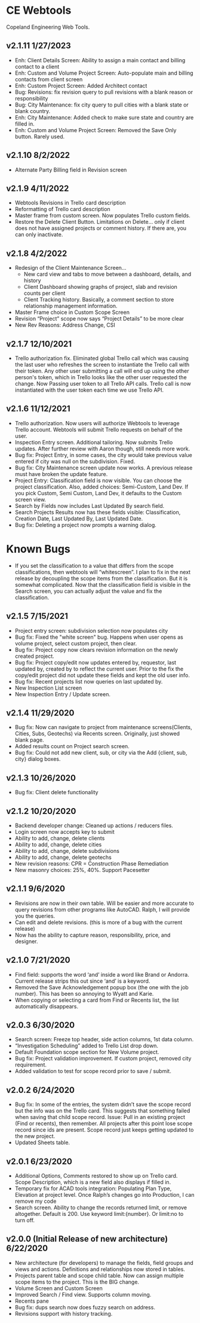 # CE Webtools

Copeland Engineering Web Tools.

## v2.1.11 1/27/2023

- Enh: Client Details Screen: Ability to assign a main contact and billing contact to a client
- Enh: Custom and Volume Project Screen: Auto-populate main and billing contacts from client screen
- Enh: Custom Project Screen: Added Architect contact
- Bug: Revisions: fix revision query to pull revisions with a blank reason or responsibility
- Bug: City Maintenance: fix city query to pull cities with a blank state or blank country.
- Enh: City Maintenance: Added check to make sure state and country are filled in.
- Enh: Custom and Volume Project Screen: Removed the Save Only button. Rarely used.

## v2.1.10 8/2/2022

- Alternate Party Billing field in Revision screen

## v2.1.9 4/11/2022

- Webtools Revisions in Trello card description
- Reformatting of Trello card description
- Master frame from custom screen. Now populates Trello custom fields.
- Restore the Delete Client Button. Limitations on Delete… only if client does not have assigned projects or comment history. If there are, you can only inactivate.

## v2.1.8 4/2/2022

- Redesign of the Client Maintenance Screen…
  - New card view and tabs to move between a dashboard, details, and history
  - Client Dashboard showing graphs of project, slab and revision counts per client
  - Client Tracking history. Basically, a comment section to store relationship management information.
- Master Frame choice in Custom Scope Screen
- Revision “Project” scope now says “Project Details” to be more clear
- New Rev Reasons: Address Change, CSI

## v2.1.7 12/10/2021

- Trello authorization fix. Eliminated global Trello call which was causing the last user who refreshes the screen to instantiate the Trello call with their token. Any other user submitting a call will end up using the other person's token, which in Trello looks like the other user requested the change. Now Passing user token to all Trello API calls. Trello call is now instantiated with the user token each time we use Trello API.

## v2.1.6 11/12/2021

- Trello authorization. Now users will authorize Webtools to leverage Trello account. Webtools will submit Trello requests on behalf of the user.
- Inspection Entry screen. Additional tailoring. Now submits Trello updates. After further review with Aaron though, still needs more work.
- Bug fix: Project Entry, in some cases, the city would take previous value entered if city was null on the subdivision. Fixed.
- Bug fix: City Maintenance screen update now works. A previous release must have broken the update feature.
- Project Entry: Classification field is now visible. You can choose the project classification. Also, added choices: Semi-Custom, Land Dev. If you pick Custom, Semi Custom, Land Dev, it defaults to the Custom screen view.
- Search by Fields now includes Last Updated By search field.
- Search Projects Results now has these fields visible: Classification, Creation Date, Last Updated By, Last Updated Date.
- Bug fix: Deleting a project now prompts a warning dialog.

# Known Bugs

- If you set the classification to a value that differs from the scope classifications, then webtools will “whitescreen”. I plan to fix in the next release by decoupling the scope items from the classification. But it is somewhat complicated. Now that the classification field is visible in the Search screen, you can actually adjust the value and fix the classification.

## v2.1.5 7/15/2021

- Project entry screen: subdivision selection now populates city
- Bug fix: Fixed the "white screen" bug. Happens when user opens as volume project, select custom project, then clear.
- Bug fix: Project copy now clears revision information on the newly created project.
- Bug fix: Project copy/edit now updates entered by, requestor, last updated by, created by to reflect the current user. Prior to the fix the copy/edit project did not update these fields and kept the old user info.
- Bug fix: Recent projects list now queries on last updated by.
- New Inspection List screen
- New Inspection Entry / Update screen.

## v2.1.4 11/29/2020

- Bug fix: Now can navigate to project from maintenance screens(Clients, Cities, Subs, Geotechs) via Recents screen. Originally, just showed blank page.
- Added results count on Project search screen.
- Bug fix: Could not add new client, sub, or city via the Add {client, sub, city} dialog boxes.

## v2.1.3 10/26/2020

- Bug fix: Client delete functionality

## v2.1.2 10/20/2020

- Backend developer change: Cleaned up actions / reducers files.
- Login screen now accepts <enter> key to submit
- Ability to add, change, delete clients
- Ability to add, change, delete cities
- Ability to add, change, delete subdivisions
- Ability to add, change, delete geotechs
- New revision reasons: CPR = Construction Phase Remediation
- New masonry choices: 25%, 40%. Support Pacesetter

## v2.1.1 9/6/2020

- Revisions are now in their own table. Will be easier and more accurate to query revisions from other programs like AutoCAD. Ralph, I will provide you the queries.
- Can edit and delete revisions. (this is more of a bug with the current release)
- Now has the ability to capture reason, responsibility, price, and designer.

## v2.1.0 7/21/2020

- Find field: supports the word ‘and’ inside a word like Brand or Andorra. Current release strips this out since ‘and’ is a keyword.
- Removed the Save Acknowledgement popup box (the one with the job number). This has been so annoying to Wyatt and Karie.
- When copying or selecting a card from Find or Recents list, the list automatically disappears.

## v2.0.3 6/30/2020

- Search screen: Freeze top header, side action columns, 1st data column.
- “Investigation Scheduling” added to Trello List drop down.
- Default Foundation scope section for New Volume project.
- Bug fix: Project validation improvement. If custom project, removed city requirement.
- Added validation to test for scope record prior to save / submit.

## v2.0.2 6/24/2020

- Bug fix: In some of the entries, the system didn’t save the scope record but the info was on the Trello card. This suggests that something failed when saving that child scope record. Issue: Pull in an existing project (Find or recents), then remember. All projects after this point lose scope record since ids are present. Scope record just keeps getting updated to the new project.
- Updated Sheets table.

## v2.0.1 6/23/2020

- Additional Options, Comments restored to show up on Trello card. Scope Description, which is a new field also displays if filled in.
- Temporary fix for ACAD tools integration: Populating Plan Type, Elevation at project level. Once Ralph’s changes go into Production, I can remove my code
- Search screen. Ability to change the records returned limit, or remove altogether. Default is 200. Use keyword limit:{number}. Or limit:no to turn off.

## v2.0.0 (Initial Release of new architecture) 6/22/2020

- New architecture (for developers) to manage the fields, field groups and views and actions. Definitions and relationships now stored in tables.
- Projects parent table and scope child table. Now can assign multiple scope items to the project. This is the BIG change.
- Volume Screen and Custom Screen
- Improved Search / Find view. Supports column moving.
- Recents pane
- Bug fix: dups search now does fuzzy search on address.
- Revisions support with history tracking.
